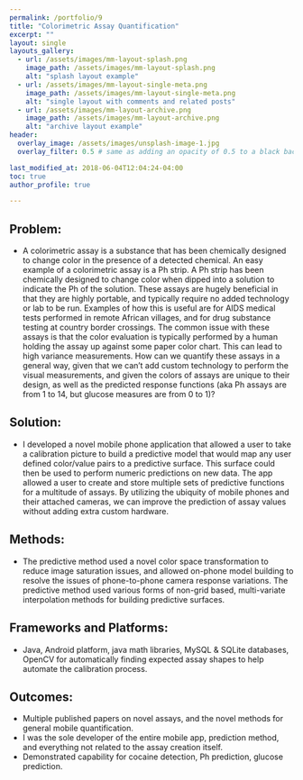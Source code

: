 ```yaml
---
permalink: /portfolio/9
title: "Colorimetric Assay Quantification"
excerpt: ""
layout: single
layouts_gallery:
  - url: /assets/images/mm-layout-splash.png
    image_path: /assets/images/mm-layout-splash.png
    alt: "splash layout example"
  - url: /assets/images/mm-layout-single-meta.png
    image_path: /assets/images/mm-layout-single-meta.png
    alt: "single layout with comments and related posts"
  - url: /assets/images/mm-layout-archive.png
    image_path: /assets/images/mm-layout-archive.png
    alt: "archive layout example"
header:
  overlay_image: /assets/images/unsplash-image-1.jpg
  overlay_filter: 0.5 # same as adding an opacity of 0.5 to a black background

last_modified_at: 2018-06-04T12:04:24-04:00
toc: true
author_profile: true

---
```


## Problem: 
* A colorimetric assay is a substance that has been chemically designed to change color in the presence of a detected chemical. An easy example of a colorimetric assay is a Ph strip. A Ph strip has been chemically designed to change color when dipped into a solution to indicate the Ph of the solution. These assays are hugely beneficial in that they are highly portable, and typically require no added technology or lab to be run. Examples of how this is useful are for AIDS medical tests performed in remote African villages, and for drug substance testing at country border crossings. The common issue with these assays is that the color evaluation is typically performed by a human holding the assay up against some paper color chart. This can lead to high variance measurements. How can we quantify these assays in a general way, given that we can’t add custom technology to perform the visual measurements, and given the colors of assays are unique to their design, as well as the predicted response functions (aka Ph assays are from 1 to 14, but glucose measures are from 0 to 1)? 

## Solution: 
* I developed a novel mobile phone application that allowed a user to take a calibration picture to build a predictive model that would map any user defined color/value pairs to a predictive surface. This surface could then be used to perform numeric predictions on new data. The app allowed a user to create and store multiple sets of predictive functions for a multitude of assays. By utilizing the ubiquity of mobile phones and their attached cameras, we can improve the prediction of assay values without adding extra custom hardware.

## Methods:
* The predictive method used a novel color space transformation to reduce image saturation issues, and allowed on-phone model building to resolve the issues of phone-to-phone camera response variations. The predictive method used various forms of non-grid based, multi-variate interpolation methods for building predictive surfaces.

## Frameworks and Platforms:
* Java, Android platform, java math libraries, MySQL & SQLite databases, OpenCV for automatically finding expected assay shapes to help automate the calibration process.

## Outcomes:
* Multiple published papers on novel assays, and the novel methods for general mobile quantification. 
* I was the sole developer of the entire mobile app, prediction method, and everything not related to the assay creation itself.
* Demonstrated capability for cocaine detection, Ph prediction, glucose prediction.






























